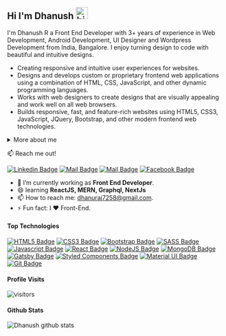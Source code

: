 ## Hi I'm Dhanush <img src="https://user-images.githubusercontent.com/1303154/88677602-1635ba80-d120-11ea-84d8-d263ba5fc3c0.gif" width="28px" alt="hi">

I'm Dhanush R a Front End Developer with 3+ years of experience in Web Development, Android Development, UI Designer and Wordpress Development from India, Bangalore. I enjoy turning design to code with beautiful and intuitive designs.

- Creating responsive and intuitive user experiences for websites.
- Designs and develops custom or proprietary frontend web applications using a combination of HTML, CSS, JavaScript, and other dynamic programming languages.
- Works with web designers to create designs that are visually appealing and work well on all web browsers.
- Builds responsive, fast, and feature-rich websites using HTML5, CSS3, JavaScript, JQuery, Bootstrap, and other modern frontend web technologies.

<details>
<summary>
  More about me
</summary>
  
My job is to build website and android app so that it is functional and user-friendly but at the same time attractive and responsive. Moreover, I add personal touch to your project and make sure that is easy to use. My aim is to bring across your message and identity in the most creative way. I created web design, android app and wordpress websites for many clients. 



</details>

:mailbox: Reach me out!

[![Linkedin Badge](https://img.shields.io/badge/-dhanush72-0e76a8?style=flat&labelColor=0e76a8&logo=linkedin&logoColor=white)](https://www.linkedin.com/in/dhanush72/) [![Mail Badge](https://img.shields.io/badge/-@dhanush72-e84393?style=flat&labelColor=e84393&logo=instagram&logoColor=white)](https://instagram.com/dha_nush_72) [![Mail Badge](https://img.shields.io/badge/-dhanush-c0392b?style=flat&labelColor=c0392b&logo=gmail&logoColor=white)](mailto:dhanuraj7258@gmail.com) [![Facebook Badge](https://img.shields.io/badge/-dhanush72-3b5998?style=flat&labelColor=3b5998&logo=facebook&logoColor=white)](https://www.facebook.com/dhanush72/)


<!-- TODO: Add last video link -->

- 🔭 I’m currently working as **Front End Developer**.
- 😄 learning **ReactJS, MERN, Graphql, NextJs**
- 📫 How to reach me: dhanuraj7258@gmail.com.
- ⚡ Fun fact: I ❤️ Front-End.

#### Top Technologies

<!-- TODO: Make technologies links takes you to repositories -->
[![HTML5 Badge](https://img.shields.io/badge/-HTML5-E34F26?style=for-the-badge&labelColor=black&logo=html5&logoColor=E34F26)](#)
[![CSS3 Badge](https://img.shields.io/badge/-CSS3-1572B6?style=for-the-badge&labelColor=black&logo=css3&logoColor=1572B6)](#)
[![Bootstrap Badge](https://img.shields.io/badge/-Bootstrap-553C7B?style=for-the-badge&labelColor=black&logo=bootstrap&logoColor=553C7B)](#)
[![SASS Badge](https://img.shields.io/badge/-SASS-CD6799?style=for-the-badge&labelColor=black&logo=sass&logoColor=CD6799)](#)
[![Javascript Badge](https://img.shields.io/badge/-Javascript-F0DB4F?style=for-the-badge&labelColor=black&logo=javascript&logoColor=F0DB4F)](#)
[![React Badge](https://img.shields.io/badge/-React-61DBFB?style=for-the-badge&labelColor=black&logo=react&logoColor=61DBFB)](#)
[![NodeJS Badge](https://img.shields.io/badge/-NodeJS-3C873A?style=for-the-badge&labelColor=303030&logo=node.js&logoColor=68A063)](#)
[![MongoDB Badge](https://img.shields.io/badge/-MongoDB-4DB33D?style=for-the-badge&labelColor=303030&logo=mongodb&logoColor=3FA037)](#)
[![Gatsby Badge](https://img.shields.io/badge/-Gatsby-663399?style=for-the-badge&labelColor=black&logo=gatsby&logoColor=663399)](#) 
[![Styled Components Badge](https://img.shields.io/badge/-Styled-EDA370?style=for-the-badge&labelColor=black&logo=styled-components&logoColor=e6a9e7)](#)
[![Material UI Badge](https://img.shields.io/badge/-MaterialUI-0081CB?style=for-the-badge&labelColor=black&logo=material-ui&logoColor=00B0FF)](#) 
[![Git Badge](https://img.shields.io/badge/-Git-F1502F?style=for-the-badge&labelColor=black&logo=git&logoColor=F1502F)](#)


#### Profile Visits

![visitors](https://visitor-badge.glitch.me/badge?page_id=dhanush72.dhanush72)

#### Github Stats

![Dhanush github stats](https://github-readme-stats.vercel.app/api?username=dhanush72&count_private=true&hide=contribs,prs)


